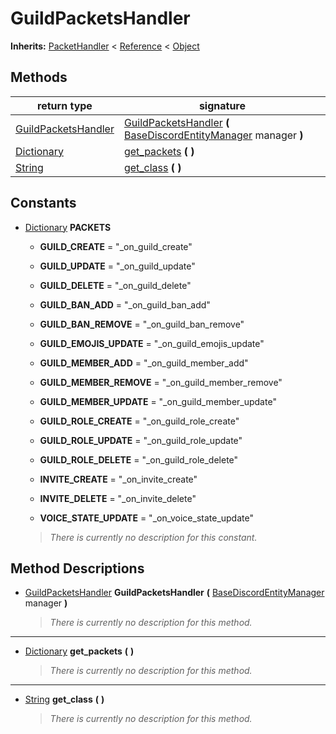   
# GuildPacketsHandler
  
**Inherits:** [PacketHandler](./class_packethandler.md) < [Reference](https://docs.godotengine.org/en/3.5/classes/class_reference.html) < [Object](https://docs.godotengine.org/en/3.5/classes/class_object.html)  
  
  
## Methods
  
| return type                                                                     | signature                                                                                                                              |
|---------------------------------------------------------------------------------|----------------------------------------------------------------------------------------------------------------------------------------|
| [GuildPacketsHandler](./class_guildpacketshandler.md)                           | [GuildPacketsHandler](#method-GuildPacketsHandler) **(** [BaseDiscordEntityManager](./class_basediscordentitymanager.md) manager **)** |
| [Dictionary](https://docs.godotengine.org/en/3.5/classes/class_dictionary.html) | [get\_packets](#method-get-packets) **(**  **)**                                                                                       |
| [String](https://docs.godotengine.org/en/3.5/classes/class_string.html)         | [get\_class](#method-get-class) **(**  **)**                                                                                           |  
  
## Constants
  
- [Dictionary](https://docs.godotengine.org/en/3.5/classes/class_dictionary.html) **PACKETS**  
  
	- **GUILD\_CREATE** = "_on_guild_create"  

	- **GUILD\_UPDATE** = "_on_guild_update"  

	- **GUILD\_DELETE** = "_on_guild_delete"  

	- **GUILD\_BAN\_ADD** = "_on_guild_ban_add"  

	- **GUILD\_BAN\_REMOVE** = "_on_guild_ban_remove"  

	- **GUILD\_EMOJIS\_UPDATE** = "_on_guild_emojis_update"  

	- **GUILD\_MEMBER\_ADD** = "_on_guild_member_add"  

	- **GUILD\_MEMBER\_REMOVE** = "_on_guild_member_remove"  

	- **GUILD\_MEMBER\_UPDATE** = "_on_guild_member_update"  

	- **GUILD\_ROLE\_CREATE** = "_on_guild_role_create"  

	- **GUILD\_ROLE\_UPDATE** = "_on_guild_role_update"  

	- **GUILD\_ROLE\_DELETE** = "_on_guild_role_delete"  

	- **INVITE\_CREATE** = "_on_invite_create"  

	- **INVITE\_DELETE** = "_on_invite_delete"  

	- **VOICE\_STATE\_UPDATE** = "_on_voice_state_update"  

  
	> *There is currently no description for this constant.*
  
  
## Method Descriptions
  
- <a name="method-GuildPacketsHandler"></a>[GuildPacketsHandler](./class_guildpacketshandler.md) **GuildPacketsHandler** **(** [BaseDiscordEntityManager](./class_basediscordentitymanager.md) manager **)**  
  
	> *There is currently no description for this method.*  
________________

- <a name="method-get-packets"></a>[Dictionary](https://docs.godotengine.org/en/3.5/classes/class_dictionary.html) **get\_packets** **(**  **)**  
  
	> *There is currently no description for this method.*  
________________

- <a name="method-get-class"></a>[String](https://docs.godotengine.org/en/3.5/classes/class_string.html) **get\_class** **(**  **)**  
  
	> *There is currently no description for this method.*
  

